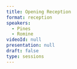 ```yaml
---
title: Opening Reception
format: reception
speakers: 
  - Pines
  - Romine
videoId: null
presentation: null
draft: false
type: sessions
---
```


